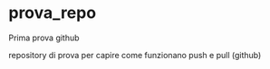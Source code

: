 # prova_repo
Prima prova github

repository di prova per capire come funzionano push e pull (github)
